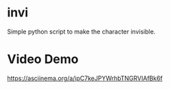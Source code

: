# invi
Simple python script to make the character invisible.
# Video Demo
https://asciinema.org/a/ipC7keJPYWrhbTNGRVIAfBk6f
